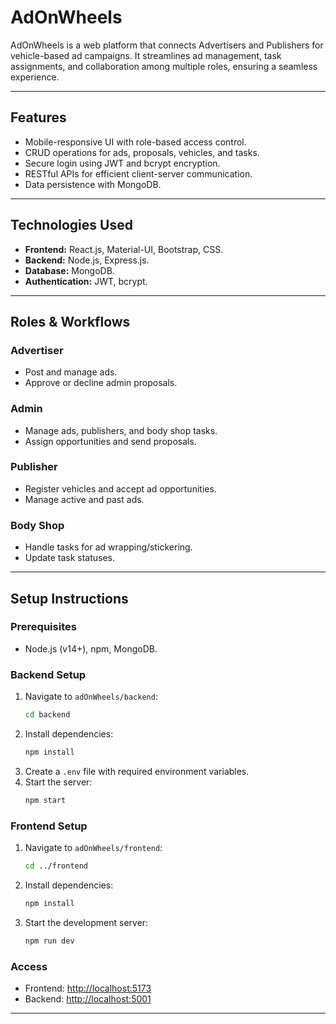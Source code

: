 
# AdOnWheels

AdOnWheels is a web platform that connects Advertisers and Publishers for vehicle-based ad campaigns. It streamlines ad management, task assignments, and collaboration among multiple roles, ensuring a seamless experience.

---

## Features

- Mobile-responsive UI with role-based access control.
- CRUD operations for ads, proposals, vehicles, and tasks.
- Secure login using JWT and bcrypt encryption.
- RESTful APIs for efficient client-server communication.
- Data persistence with MongoDB.

---

## Technologies Used

- **Frontend:** React.js, Material-UI, Bootstrap, CSS.
- **Backend:** Node.js, Express.js.
- **Database:** MongoDB.
- **Authentication:** JWT, bcrypt.

---

## Roles & Workflows

### **Advertiser**
- Post and manage ads.
- Approve or decline admin proposals.

### **Admin**
- Manage ads, publishers, and body shop tasks.
- Assign opportunities and send proposals.

### **Publisher**
- Register vehicles and accept ad opportunities.
- Manage active and past ads.

### **Body Shop**
- Handle tasks for ad wrapping/stickering.
- Update task statuses.

---

## Setup Instructions

### **Prerequisites**
- Node.js (v14+), npm, MongoDB.

### **Backend Setup**
1. Navigate to `adOnWheels/backend`:
   ```bash
   cd backend
   ```
2. Install dependencies:
   ```bash
   npm install
   ```
3. Create a `.env` file with required environment variables.
4. Start the server:
   ```bash
   npm start
   ```

### **Frontend Setup**
1. Navigate to `adOnWheels/frontend`:
   ```bash
   cd ../frontend
   ```
2. Install dependencies:
   ```bash
   npm install
   ```
3. Start the development server:
   ```bash
   npm run dev
   ```

### **Access**
- Frontend: [http://localhost:5173](http://localhost:5173)  
- Backend: [http://localhost:5001](http://localhost:5001)

---


